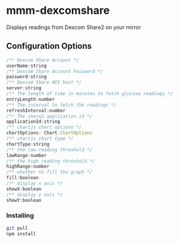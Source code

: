 # mmm-dexcomshare
Displays readings from Dexcom Share2 on your mirror

## Configuration Options
```javascript
/** Dexcom Share Account */
userName:string
/** Dexcom Share Account Password */
password:string
/** Dexcom Share API host */
server:string
/** The length of time in minutes to fetch glucose readings */
entryLength:number
/** The interval to fetch the readings */
refreshInterval:number
/** The share2 application id */
applicationId:string
/** chartjs chart options */
chartOptions: Chart.ChartOptions
/** chartjs chart type */
chartType:string
/** the low reading threshold */
lowRange:number
/** the high reading threshold */
highRange:number
/** whether to fill the graph */
fill:boolean
/** display x axis */
showX:boolean
/** display y axis */
showY:boolean
```
### Installing
```bash
git pull
npm install
```